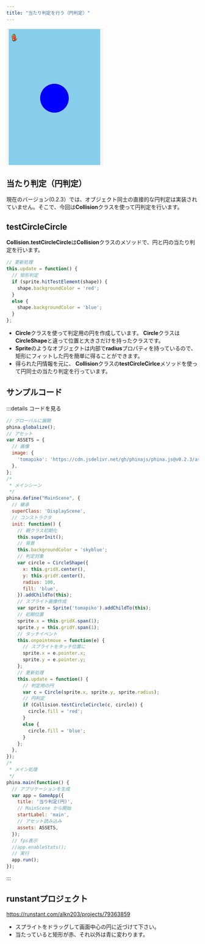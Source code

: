 ```yaml
---
title: "当たり判定を行う（円判定）"
---
```


![testcirclecircle](/images/testcirclecircle.gif)

## 当たり判定（円判定）
現在のバージョン(0.2.3）では、オブジェクト同士の直接的な円判定は実装されていません。そこで、今回は**Collision**クラスを使って円判定を行います。

## testCircleCircle
**Collision.testCircleCircle**は**Collision**クラスのメソッドで、円と円の当たり判定を行います。

```js
// 更新処理
this.update = function() {
  // 矩形判定
  if (sprite.hitTestElement(shape)) {
    shape.backgroundColor = 'red';
  }
  else {
    shape.backgroundColor = 'blue';
  }
};
```

* **Circle**クラスを使って判定用の円を作成しています。 **Circle**クラスは**CircleShape**と違って位置と大きさだけを持ったクラスです。
* **Sprite**のようなオブジェクトは内部で**radius**プロパティを持っているので、矩形にフィットした円を簡単に得ることができます。
* 得られた円情報を元に、 **Collision**クラスの**testCircleCirlce**メソッドを使って円同士の当たり判定を行っています。

## サンプルコード
:::details コードを見る
```js
// グローバルに展開
phina.globalize();
// アセット
var ASSETS = {
  // 画像
  image: {
    'tomapiko': 'https://cdn.jsdelivr.net/gh/phinajs/phina.js@v0.2.3/assets/images/tomapiko.png',
  },
};
/*
 * メインシーン
 */
phina.define("MainScene", {
  // 継承
  superClass: 'DisplayScene',
  // コンストラクタ
  init: function() {
    // 親クラス初期化
    this.superInit();
    // 背景
    this.backgroundColor = 'skyblue';
    // 判定対象
    var circle = CircleShape({
      x: this.gridX.center(),
      y: this.gridY.center(),
      radius: 100,
      fill: 'blue',
    }).addChildTo(this);
    // スプライト画像作成
    var sprite = Sprite('tomapiko').addChildTo(this);
    // 初期位置
    sprite.x = this.gridX.span(1);
    sprite.y = this.gridY.span(1);
    // タッチイベント
    this.onpointmove = function(e) {
      // スプライトをタッチ位置に
      sprite.x = e.pointer.x;
      sprite.y = e.pointer.y;
    };
    // 更新処理
    this.update = function() {
      // 判定用の円
      var c = Circle(sprite.x, sprite.y, sprite.radius); 
      // 円判定
      if (Collision.testCircleCircle(c, circle)) {
        circle.fill = 'red';
      }
      else {
        circle.fill = 'blue';
      }
    };
  },
});
/*
 * メイン処理
 */
phina.main(function() {
  // アプリケーションを生成
  var app = GameApp({
    title: '当り判定(円)',
    // MainScene から開始
    startLabel: 'main',
    // アセット読み込み
    assets: ASSETS,
  });
  // fps表示
  //app.enableStats();
  // 実行
  app.run();
});
```
:::

## runstantプロジェクト
https://runstant.com/alkn203/projects/79363859

* スプライトをドラッグして画面中心の円に近づけて下さい。
* 当たっていると矩形が赤、それ以外は青に変わります。
